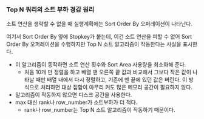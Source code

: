 ### Top N 쿼리의 소트 부하 경감 원리

소트 연산을 생략할 수 없을 때 실행계획에는 Sort Order By 오퍼레이션이 나타난다.

여기서 Sort Order By 옆에 Stopkey가 붙는데, 이건 소트 연산을 피할 수 없어 Sort Order By 오퍼레이션을 수행하지만 Top N 소트 알고리즘이 작동한다는 사실을 표시한다.

- 이 알고리즘이 동작하면 소트 연산 횟수와 Sort Area 사용량을 최소화해 준다.
    - 처음 10개 만 정렬을 하고 배열 맨 오른쪽 끝 값과 비교해서 그보다 작은 값이 나타날 때만 배열 내에서 다시 정렬하고, 기존에 맨 끝에 있던 값은 버린다. 이 방식으로 처리하면 대상 집합이 아무리 커도 많은 메모리 공간이 필요하지 않다.
- 알고리즘이 작동하지 않으면 디스크 공간을 사용한다.
- max 대신 rank나 row_number가 소트부하가 더 적다.
    - rank나 row_number는 Top N 소트 알고리즘이 작동하기 때문이다.